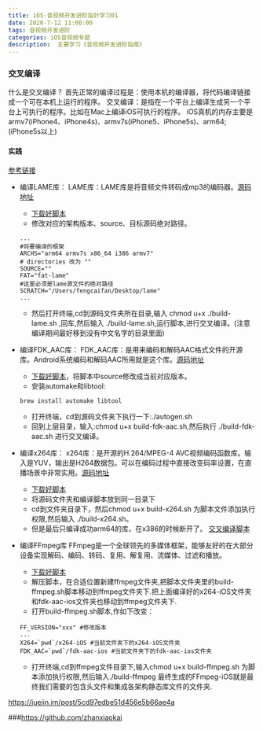 ```yaml
---
title: iOS-音视频开发进阶指针学习01
date: 2020-7-12 11:00:00
tags: 音视频开发进阶
categories: iOS音视频专题
description:  主要学习《音视频开发进阶指南》
---
```


### 交叉编译
什么是交叉编译？
首先正常的编译过程是：使用本机的编译器，将代码编译链接成一个可在本机上运行的程序。
交叉编译：是指在一个平台上编译生成另一个平台上可执行的程序。比如在Mac上编译iOS可执行的程序。
iOS真机的内存主要是armv7(iPhone4、iPhone4s)、armv7s(iPhone5、iPhone5s)、arm64;(iPhone5s以上)

#### 实践

[参考链接](<https://www.jianshu.com/p/622a016ae2da>)

* 编译LAME库：
  LAME库：LAME库是将音频文件转码成mp3的编码器。[源码地址](https://sourceforge.net/projects/lame/files/lame/)

  * [下载好脚本](https://github.com/kewlbear/lame-ios-build)
  * 修改对应的架构版本、source、目标源码绝对路径。
  ```
  ...
  #将要编译的框架
  ARCHS="arm64 armv7s x86_64 i386 armv7"
  # directories 改为 ""
  SOURCE=""
  FAT="fat-lame"	
  #这里必须是lame源文件的绝对路径
  SCRATCH="/Users/fengcaifan/Desktop/lame"
  ...
  ```
  * 然后打开终端,cd到源码文件夹所在目录,输入 chmod u+x ./build-lame.sh ,回车,然后输入 ./build-lame.sh,运行脚本,进行交叉编译。(注意编译期间最好移到没有中文名字的目录里面)

* 编译FDK_AAC库：
  FDK_AAC库：是用来编码和解码AAC格式文件的开源库。Android系统编码和解码AAC所用就是这个库。[源码地址](https://sourceforge.net/p/opencore-amr/fdk-aac/ci/v0.1.5/tree/)
  * [下载好脚本](https://github.com/kewlbear/fdk-aac-build-script-for-iOS)，将脚本中source修改成当前对应版本。
  * 安装automake和libtool:
  ```
  brew install automake libtool
  ```
  * 打开终端，cd到源码文件夹下执行一下:./autogen.sh
  * 回到上层目录，输入:chmod u+x build-fdk-aac.sh,然后执行 ./build-fdk-aac.sh 进行交叉编译。
* 编译x264库：
  x264库：是开源的H.264/MPEG-4 AVC视频编码函数库。输入是YUV，输出是H264数据包。可以在编码过程中直接改变码率设置，在直播场景中非常实用。[源码地址](http://www.videolan.org/developers/x264.html)
  * [下载好脚本](https://github.com/kewlbear/x264-ios)
  * 将源码文件夹和编译脚本放到同一目录下
  * cd到文件夹目录下，然后chmod u+x build-x264.sh 为脚本文件添加执行权限,然后输入 ./build-x264.sh。
  * 但是最后只编译成功arm64的库，在x386的时候断开了。
    [交叉编译脚本](https://www.jianshu.com/p/622a016ae2da)

* 编译FFmpeg库
FFmpeg是一个全球领先的多媒体框架，能够友好的在大部分设备实现解码、编码、转码、复用、解复用、流媒体、过滤和播放。
	* [下载好脚本](https://github.com/kewlbear/FFmpeg-iOS-build-script)
	* 解压脚本，在合适位置新建ffmpeg文件夹,把脚本文件夹里的build-ffmpeg.sh脚本移动到ffmpeg文件夹下.把上面编译好的x264-iOS文件夹和fdk-aac-ios文件夹也移动到ffmpeg文件夹下.
	* 打开build-ffmpeg.sh脚本,作如下改变：
	```
	FF_VERSION="xxx" #修改版本
	...
	X264=`pwd`/x264-iOS #当前文件夹下的x264-iOS文件夹
	FDK_AAC=`pwd`/fdk-aac-ios #当前文件夹下的fdk-aac-ios文件夹
	```
	* 打开终端,cd到ffmpeg文件目录下,输入chmod u+x build-ffmpeg.sh 为脚本添加执行权限,然后输入./build-ffmpeg 最终生成的FFmpeg-iOS就是最终我们需要的包含头文件和集成各架构静态库文件的文件夹.
 





<https://juejin.im/post/5cd97edbe51d456e5b66ae4a>





###<https://github.com/zhanxiaokai>

### 